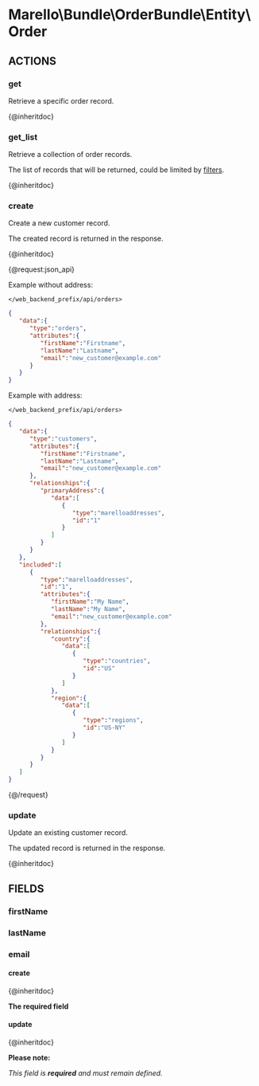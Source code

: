 # Marello\Bundle\OrderBundle\Entity\Order

## ACTIONS

### get

Retrieve a specific order record.

{@inheritdoc}

### get_list

Retrieve a collection of order records.

The list of records that will be returned, could be limited by <a href="https://www.oroinc.com/doc/orocommerce/current/dev-guide/integration#filters">filters</a>.

{@inheritdoc}

### create

Create a new customer record.

The created record is returned in the response.

{@inheritdoc}

{@request:json_api}

Example without address:

`</web_backend_prefix/api/orders>`

```JSON
{
   "data":{
      "type":"orders",
      "attributes":{
         "firstName":"Firstname",
         "lastName":"Lastname",
         "email":"new_customer@example.com"
      }
   }
}
```

Example with address:

`</web_backend_prefix/api/orders>`

```JSON
{
   "data":{
      "type":"customers",
      "attributes":{
         "firstName":"Firstname",
         "lastName":"Lastname",
         "email":"new_customer@example.com"
      },
      "relationships":{
         "primaryAddress":{
            "data":[
               {
                  "type":"marelloaddresses",
                  "id":"1"
               }
            ]
         }
      }
   },
   "included":[
      {
         "type":"marelloaddresses",
         "id":"1",
         "attributes":{
            "firstName":"My Name",
            "lastName":"My Name",
            "email":"new_customer@example.com"
         },
         "relationships":{
            "country":{
               "data":[
                  {
                     "type":"countries",
                     "id":"US"
                  }
               ]
            },
            "region":{
               "data":[
                  {
                     "type":"regions",
                     "id":"US-NY"
                  }
               ]
            }
         }
      }
   ]
}
```
{@/request}

### update

Update an existing customer record.

The updated record is returned in the response.

{@inheritdoc}

## FIELDS

### firstName
### lastName
### email

#### create

{@inheritdoc}

**The required field**

#### update

{@inheritdoc}

**Please note:**

*This field is **required** and must remain defined.*